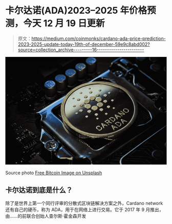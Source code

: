 # 卡尔达诺(ADA)2023–2025 年价格预测，今天 12 月 19 日更新

> 原文：<https://medium.com/coinmonks/cardano-ada-price-prediction-2023-2025-update-today-19th-of-december-59e9c8abd002?source=collection_archive---------16----------------------->

![](img/4a978951921999d9d68c620543a3dc3c.png)

Source photo [Free Bitcoin Image on Unsplash](https://unsplash.com/photos/-6CiqXsgGaM)

## 卡尔达诺到底是什么？

除了是世界上第一个同行评审的分散式区块链解决方案之外，Cardano network 还有自己的硬币，称为 ADA，用于在网络上进行交易。它于 2017 年 9 月推出，由……的前联合创始人查尔斯·霍金森开发